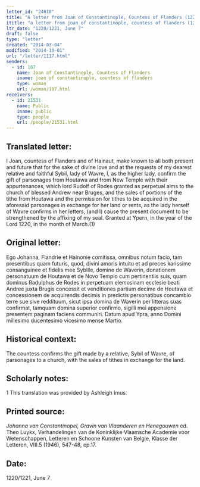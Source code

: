 ```yaml
---
letter_id: "24818"
title: "A letter from Joan of Constantinople, Countess of Flanders (1220/1221, June 7)"
ititle: "a letter from joan of constantinople, countess of flanders (1220/1221, june 7)"
ltr_date: "1220/1221, June 7"
draft: false
type: "letter"
created: "2014-03-04"
modified: "2014-10-01"
url: "/letter/1117.html"
senders:
  - id: 107
    name: Joan of Constantinople, Countess of Flanders
    iname: joan of constantinople, countess of flanders
    type: woman
    url: /woman/107.html
receivers:
  - id: 21531
    name: Public
    iname: public
    type: people
    url: /people/21531.html
---
```

<h2> Translated letter:</h2>I Joan, countess of Flanders and of Hainaut, make known to all both present and future that for the sake of divine love and at the requests of my dearest relative and faithful Sybil, lady of Wavre, I, as the higher lady, confirm the gift of parsonages from Houtawa and from New Temple with their appurtenances, which lord Rudolf of Rodes granted as perpetual alms to the church of blessed Andrew near Bruges, and the sales of portions of the tithe from Houtawa and the permission for tithes to be acquired in the aforesaid parsonages in exchange for her land or rents, as the lady herself of Wavre confirms in her letters, (and I) cause the present document to be strengthened by the affixing of my seal.
	Granted at Ypern, in the year of the Lord 1220, in the month of March.(1)
<h2 class="mt-4"> Original letter:</h2>Ego Johanna, Flandrie et Hainonie comitissa, omnibus notum facio, tam presentibus quam futuris, quod, divini amoris intuitu et ad preces karissime consanguinee et fidelis mee Sybille, domine de Waverin, donationem personatuum de Houtawa et de Novo Templo cum pertinentiis suis, quam dominus Radulphus de Rodes in perpetuam elemosinam ecclesie beati Andree juxta Brugis concessit et venditiones partium decime de Houtawa et concessionem de acquirendis decimis in predictis personatibus concambio terre sue sive reddituum, sicut ipsa domina de Waverin per litteras suas confirmat, tamquam domina superior confirmo, sigilli mei appensione presentem paginam faciens communiri.
Datum apud Ypra, anno Domini millesimo ducentesimo vicesimo mense Martio.
<h2 class="mt-4"> Historical context:</h2>The countess confirms the gift made by a relative, Sybil of Wavre, of parsonages to a church, with the sales of tithes in exchange for the land.
<h2 class="mt-4"> Scholarly notes:</h2>1 This translation was provided by Ashleigh Imus.
<h2 class="mt-4"> Printed source:</h2><p><em>Johanna van Constantinopel, Gravin van Vlaanderen en Henegouwen</em> ed. Theo Luykx, Verhandelingen van de Koninklijke Vlaamsche Academie voor Wetenschappen, Letteren en Schoone Kunsten van Belgie, Klasse der Letteren, VIII.5 (1946), 547-48, ep.17.</p><h2 class="mt-4"> Date:</h2>1220/1221, June 7